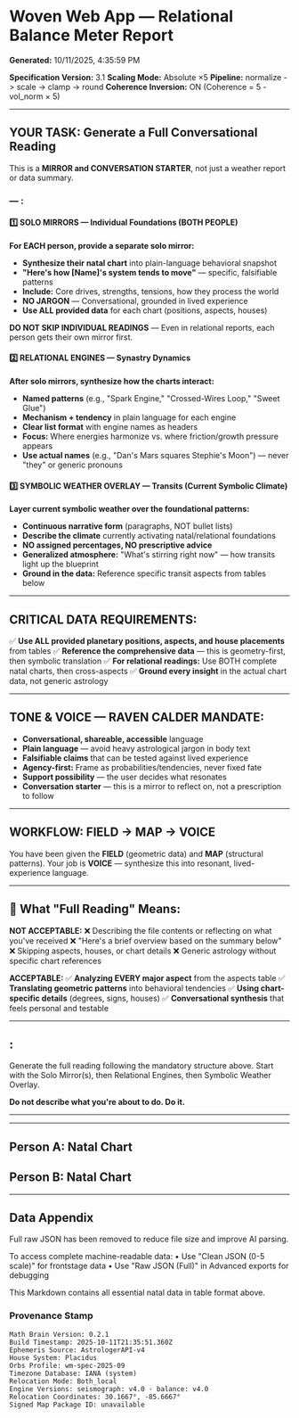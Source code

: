# Woven Web App — Relational Balance Meter Report

**Generated:** 10/11/2025, 4:35:59 PM

**Specification Version:** 3.1
**Scaling Mode:** Absolute ×5
**Pipeline:** normalize -> scale -> clamp -> round
**Coherence Inversion:** ON (Coherence = 5 - vol_norm × 5)

---

## YOUR TASK: Generate a Full Conversational Reading

This is a **MIRROR and CONVERSATION STARTER**, not just a weather report or data summary.

###  — :

#### 1️⃣ SOLO MIRRORS — Individual Foundations (BOTH PEOPLE)
**For EACH person, provide a separate solo mirror:**
- **Synthesize their natal chart** into plain-language behavioral snapshot
- **"Here's how [Name]'s system tends to move"** — specific, falsifiable patterns
- **Include:** Core drives, strengths, tensions, how they process the world
- **NO JARGON** — Conversational, grounded in lived experience
- **Use ALL provided data** for each chart (positions, aspects, houses)

**DO NOT SKIP INDIVIDUAL READINGS** — Even in relational reports, each person gets their own mirror first.

#### 2️⃣ RELATIONAL ENGINES — Synastry Dynamics
**After solo mirrors, synthesize how the charts interact:**
- **Named patterns** (e.g., "Spark Engine," "Crossed-Wires Loop," "Sweet Glue")
- **Mechanism + tendency** in plain language for each engine
- **Clear list format** with engine names as headers
- **Focus:** Where energies harmonize vs. where friction/growth pressure appears
- **Use actual names** (e.g., "Dan's Mars squares Stephie's Moon") — never "they" or generic pronouns

#### 3️⃣ SYMBOLIC WEATHER OVERLAY — Transits (Current Symbolic Climate)
**Layer current symbolic weather over the foundational patterns:**
- **Continuous narrative form** (paragraphs, NOT bullet lists)
- **Describe the climate** currently activating natal/relational foundations
- **NO assigned percentages, NO prescriptive advice**
- **Generalized atmosphere:** "What's stirring right now" — how transits light up the blueprint
- **Ground in the data:** Reference specific transit aspects from tables below

---

## CRITICAL DATA REQUIREMENTS:

✅ **Use ALL provided planetary positions, aspects, and house placements** from tables
✅ **Reference the comprehensive data** — this is geometry-first, then symbolic translation
✅ **For relational readings:** Use BOTH complete natal charts, then cross-aspects
✅ **Ground every insight** in the actual chart data, not generic astrology

---

## TONE & VOICE — RAVEN CALDER MANDATE:

- **Conversational, shareable, accessible** language
- **Plain language** — avoid heavy astrological jargon in body text
- **Falsifiable claims** that can be tested against lived experience
- **Agency-first:** Frame as probabilities/tendencies, never fixed fate
- **Support possibility** — the user decides what resonates
- **Conversation starter** — this is a mirror to reflect on, not a prescription to follow

---

## WORKFLOW: FIELD -> MAP -> VOICE

You have been given the **FIELD** (geometric data) and **MAP** (structural patterns).
Your job is **VOICE** — synthesize this into resonant, lived-experience language.

---

## 🎯 What "Full Reading" Means:

**NOT ACCEPTABLE:**
❌ Describing the file contents or reflecting on what you've received
❌ "Here's a brief overview based on the summary below"
❌ Skipping aspects, houses, or chart details
❌ Generic astrology without specific chart references

**ACCEPTABLE:**
✅ **Analyzing EVERY major aspect** from the aspects table
✅ **Translating geometric patterns** into behavioral tendencies
✅ **Using chart-specific details** (degrees, signs, houses)
✅ **Conversational synthesis** that feels personal and testable

---

## :

Generate the full reading following the mandatory structure above.
Start with the Solo Mirror(s), then Relational Engines, then Symbolic Weather Overlay.

**Do not describe what you're about to do. Do it.**

---

---

## Person A: Natal Chart

## Person B: Natal Chart

---

## Data Appendix

Full raw JSON has been removed to reduce file size and improve AI parsing.

To access complete machine-readable data:
• Use "Clean JSON (0-5 scale)" for frontstage data
• Use "Raw JSON (Full)" in Advanced exports for debugging

This Markdown contains all essential natal data in table format above.

### Provenance Stamp

```
Math Brain Version: 0.2.1
Build Timestamp: 2025-10-11T21:35:51.360Z
Ephemeris Source: AstrologerAPI-v4
House System: Placidus
Orbs Profile: wm-spec-2025-09
Timezone Database: IANA (system)
Relocation Mode: Both_local
Engine Versions: seismograph: v4.0 · balance: v4.0
Relocation Coordinates: 30.1667°, -85.6667°
Signed Map Package ID: unavailable
```